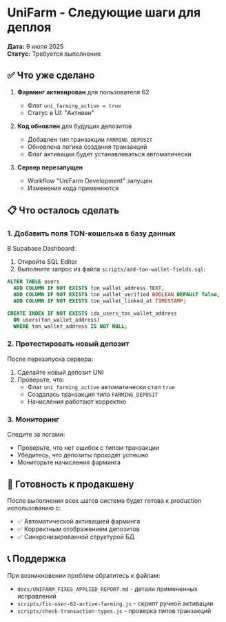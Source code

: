 # UniFarm - Следующие шаги для деплоя

**Дата:** 9 июля 2025  
**Статус:** Требуется выполнение

## ✅ Что уже сделано

1. **Фарминг активирован** для пользователя 62
   - Флаг `uni_farming_active = true`
   - Статус в UI: "Активен"

2. **Код обновлен** для будущих депозитов
   - Добавлен тип транзакции `FARMING_DEPOSIT`
   - Обновлена логика создания транзакций
   - Флаг активации будет устанавливаться автоматически

3. **Сервер перезапущен**
   - Workflow "UniFarm Development" запущен
   - Изменения кода применяются

## 📋 Что осталось сделать

### 1. Добавить поля TON-кошелька в базу данных

В Supabase Dashboard:
1. Откройте SQL Editor
2. Выполните запрос из файла `scripts/add-ton-wallet-fields.sql`:

```sql
ALTER TABLE users
  ADD COLUMN IF NOT EXISTS ton_wallet_address TEXT,
  ADD COLUMN IF NOT EXISTS ton_wallet_verified BOOLEAN DEFAULT false,
  ADD COLUMN IF NOT EXISTS ton_wallet_linked_at TIMESTAMP;

CREATE INDEX IF NOT EXISTS idx_users_ton_wallet_address 
  ON users(ton_wallet_address) 
  WHERE ton_wallet_address IS NOT NULL;
```

### 2. Протестировать новый депозит

После перезапуска сервера:
1. Сделайте новый депозит UNI
2. Проверьте, что:
   - Флаг `uni_farming_active` автоматически стал `true`
   - Создалась транзакция типа `FARMING_DEPOSIT`
   - Начисления работают корректно

### 3. Мониторинг

Следите за логами:
- Проверьте, что нет ошибок с типом транзакции
- Убедитесь, что депозиты проходят успешно
- Мониторьте начисления фарминга

## 🚀 Готовность к продакшену

После выполнения всех шагов система будет готова к production использованию с:
- ✅ Автоматической активацией фарминга
- ✅ Корректным отображением депозитов
- ✅ Синхронизированной структурой БД

## 📞 Поддержка

При возникновении проблем обратитесь к файлам:
- `docs/UNIFARM_FIXES_APPLIED_REPORT.md` - детали примененных исправлений
- `scripts/fix-user-62-active-farming.js` - скрипт ручной активации
- `scripts/check-transaction-types.js` - проверка типов транзакций
